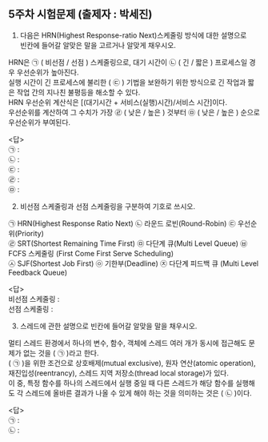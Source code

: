## 5주차 시험문제 (출제자 : 박세진)      

1. 다음은 HRN(Highest Response-ratio Next)스케줄링 방식에 대한 설명으로       
빈칸에 들어갈 알맞은 말을 고르거나 알맞게 채우시오.      

HRN은 ㉠ ( 비선점 / 선점 ) 스케줄링으로, 대기 시간이 ㉡ ( 긴 / 짧은 ) 프로세스일 경우 우선순위가 높아진다.       
실행 시간이 긴 프로세스에 불리한 (  ㉢  ) 기법을 보완하기 위한 방식으로 긴 작업과 짧은 작업 간의 지나친 불평등을 해소할 수 있다.       
HRN 우선순위 계산식은 [(대기시간 + 서비스(실행)시간)/서비스 시간]이다.      
우선순위를 계산하여 그 수치가 가장 ㉣ ( 낮은 / 높은 ) 것부터 ㉤ ( 낮은 / 높은 ) 순으로 우선순위가 부여된다.      

<답>      
㉠ :      
㉡ :      
㉢ :      
㉣ :       
㉤ :       


2. 비선점 스케줄링과 선점 스케줄링을 구분하여 기호로 쓰시오.      

㉠ HRN(Highest Response Ratio Next)   ㉡ 라운드 로빈(Round-Robin)   ㉢ 우선순위(Priority)         
㉣ SRT(Shortest Remaining Time First)   ㉤ 다단계 큐(Multi Level Queue)   ㉥ FCFS 스케줄링 (First Come First Serve Scheduling)         
㉦ SJF(Shortest Job First)   ㉧ 기한부(Deadline)   ㉨ 다단계 피드백 큐 (Multi Level Feedback Queue)      

<답>      
비선점 스케줄링 :       
선점 스케줄링 :       



3. 스레드에 관한 설명으로 빈칸에 들어갈 알맞을 말을 채우시오.      

멀티 스레드 환경에서 하나의 변수, 함수, 객체에 스레드 여러 개가 동시에 접근해도 문제가 없는 것을 (   ㉠   )라고 한다.      
(  ㉠  )을 위한 조건으로 상호배제(mutual exclusive), 원자 연산(atomic operation), 재진입성(reentrancy), 스레드 지역 저장소(thread local storage)가 있다.      
이 중, 특정 함수를 하나의 스레드에서 실행 중일 때 다른 스레드가 해당 함수를 실행해도 각 스레드에 올바른 결과가 나올 수 있게 해야 하는 것을 의미하는 것은 (   ㉡   )이다.      

<답>      
㉠ :      
㉡ :      